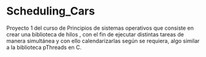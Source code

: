 # Scheduling_Cars
Proyecto 1 del curso de Principios de sistemas operativos que consiste en crear una biblioteca de hilos , con el fin de ejecutar distintas tareas de manera simultánea y con ello calendarizarlas según se requiera, algo similar a la biblioteca pThreads en C.
